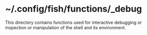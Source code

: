 # ~/.config/fish/functions/_debug

This directory contains functions used for interactive debugging or inspection
or manipulation of the shell and its environment.

